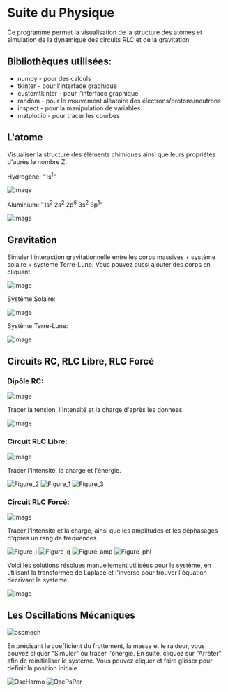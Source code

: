 # Suite du Physique
Ce programme permet la visualisation de la structure des atomes et simulation de la dynamique des circuits RLC et de la gravitation

## Bibliothèques utilisées:
- numpy - pour des calculs
- tkinter - pour l'interface graphique
- customtkinter - pour l'interface graphique
- random - pour le mouvement aléatoire des électrons/protons/neutrons
- inspect - pour la manipulation de variables
- matplotlib - pour tracer les courbes

## L'atome

Visualiser la structure des éléments chimiques ainsi que leurs propriétés d'après le nombre Z.

Hydrogène: "1s<sup>1</sup>"

![image](https://user-images.githubusercontent.com/54601024/213917127-6f574587-60cf-40ea-9073-d358ce96b3ed.png)

Aluminium: "1s<sup>2</sup> 2s<sup>2</sup> 2p<sup>6</sup> 3s<sup>2</sup> 3p<sup>1</sup>"

![image](https://user-images.githubusercontent.com/54601024/213917154-ec494345-0e00-415d-9408-e826212a2293.png)

## Gravitation

Simuler l'interaction gravitationnelle entre les corps massives + système solaire + système Terre-Lune. Vous pouvez aussi ajouter des corps en cliquant.

![image](https://user-images.githubusercontent.com/54601024/213917501-471017ce-8d51-4d71-9c2c-f5c2017f366d.png)

Système Solaire:

![image](https://user-images.githubusercontent.com/54601024/213917513-43a92e5f-65f7-4f9c-a77c-871b82cbb216.png)

Système Terre-Lune:

![image](https://user-images.githubusercontent.com/54601024/213917529-98302c40-3886-40f1-98f8-137a1919fc0d.png)

## Circuits RC, RLC Libre, RLC Forcé

### Dipôle RC:

![image](https://user-images.githubusercontent.com/54601024/213917745-6b5c753e-ceb1-4226-8626-ad6875151c69.png)

Tracer la tension, l'intensité et la charge d'après les données.

![image](https://user-images.githubusercontent.com/54601024/213917859-e2f0ce75-3610-49e8-ad85-01a793ee9628.png)

### Circuit RLC Libre:

![image](https://user-images.githubusercontent.com/54601024/213917867-77c5eb7a-8a5e-4dc3-a4c8-3d5c2da0a8d3.png)

Tracer l'intensité, la charge et l'énergie.

![Figure_2](https://user-images.githubusercontent.com/54601024/213917988-ffbe53ef-b477-4aa0-baf5-c486714936f3.png)
![Figure_1](https://user-images.githubusercontent.com/54601024/213917981-ef8e9d26-01b2-4ae7-8996-fe359078d5b3.png)
![Figure_3](https://user-images.githubusercontent.com/54601024/213917995-178010fc-3f04-4694-be93-dbb8338db579.png)

### Circuit RLC Forcé:

![image](https://user-images.githubusercontent.com/54601024/213918014-ee780c84-6e18-4ba1-8e44-8f184fd1bc96.png)

Tracer l'intensité et la charge, ainsi que les amplitudes et les déphasages d'qprès un rang de fréquences.

![Figure_i](https://user-images.githubusercontent.com/54601024/213918030-63c5bf37-e08f-4af1-8c96-1944754504fe.png)
![Figure_q](https://user-images.githubusercontent.com/54601024/213918037-81ec67cb-6573-45a6-a7a6-ce51a0a14d17.png)
![Figure_amp](https://user-images.githubusercontent.com/54601024/213918051-9cf2d7d5-1356-4b48-b270-00312a90a94c.png)
![Figure_phi](https://user-images.githubusercontent.com/54601024/213918043-44edbecf-ee12-444e-ae39-20279910fd01.png)

Voici les solutions résolues manuellement utilisées pour le système, en utilisant la transformée de Laplace et l'inverse pour trouver l'équation décrivant le système.

![image](https://user-images.githubusercontent.com/54601024/227245975-b7315eb1-d990-4db6-b48e-e980f1caab20.png)


## Les Oscillations Mécaniques

![oscmech](https://user-images.githubusercontent.com/54601024/227245208-5ce732a7-a4e8-49ac-b8b7-2c133028faf1.png)

En précisant le coefficient du frottement, la masse et le raideur, vous pouvez cliquer "Simuler" ou tracer l'énergie.
En suite, cliquez sur "Arrêter" afin de réinitialiser le système.
Vous pouvez cliquer et faire glisser pour définir la position initiale

![OscHarmo](https://user-images.githubusercontent.com/54601024/227246388-dfafb402-ba81-48b8-9f88-9393d00bc39d.png)
![OscPsPer](https://user-images.githubusercontent.com/54601024/227246419-0084d41b-a0b3-4874-b221-d3ed5cc07f7a.png)
